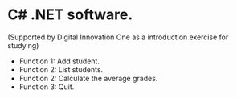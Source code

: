 # C# .NET software.

(Supported by Digital Innovation One as a introduction exercise for studying)

 - Function 1: Add student.
 - Function 2: List students.
 - Function 2: Calculate the average grades.
 - Function 3: Quit.
